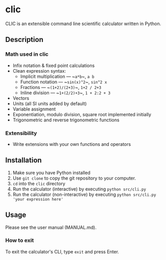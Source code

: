 # clic

CLIC
is an extensible command line scientific calculator written in Python.

## Description

### Math used in clic

- Infix notation & fixed point calculations
- Clean expression syntax:
    + Implicit multiplication — ~`a*b`~, `a b`
    + Function notation — ~`sin(x)^2`~, `sin^2 x`
    + Fractions — ~`(1+2)/(2+3)`~, `1+2 / 2+3`
    + Inline division — ~`1+(2/2)+3`~, `1 + 2:2 + 3`
- Vectors
- Units (all SI units added by default)
- Variable assignment
- Exponentiation, modulo division, square root implemented initially
- Trigonometric and reverse trigonometric functions

### Extensibility

- Write extensions with your own functions and operators

## Installation

1. Make sure you have Python installed
2. Use `git clone` to copy the git repository to your computer.
3. `cd` into the `clic` directory
4. Run the calculator (interactive) by executing `python src/cli.py`
5. Run the calculator (non-interactive) by executing
`python src/cli.py 'your expression here'`

## Usage

Please see the user manual (MANUAL.md).

### How to exit

To exit the calculator's CLI, type `exit` and press Enter.
